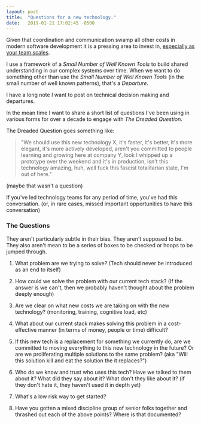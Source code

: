 ```yaml
---
layout: post
title:  "Questions for a new technology."
date:   2019-01-21 17:02:45 -0500
---
```

Given that coordination and communication swamp all other costs in modern software development it is a pressing area to invest in, [especially as your team scales](/notes/on-team-size).

I use a framework of a _Small Number of Well Known Tools_ to build shared understanding in our complex systems over time.  When we want to do something other than use the _Small Number of Well Known Tools_ (in the small number of well known patterns), that's a _Departure_. 

I have a long note I want to post on technical decision making and departures.

In the mean time I want to share a short list of questions I've been using in various forms for over a decade to engage with _The Dreaded Question_.

The Dreaded Question goes something like: 

> "We should use this new technology X, it's faster, it's better, it's more elegant, it's more actively developed, aren't you committed to people learning and growing here at company Y, look I whipped up a prototype over the weekend and it's in production, isn't this technology amazing, huh, well fuck this fascist totalitarian state, I'm out of here." 

(maybe that wasn't a question)

If you've led technology teams for any period of time, you've had this conversation. (or, in rare cases, missed important opportunities to have this conversation)


### The Questions 

They aren't particularly subtle in their bias.  They aren't supposed to be.  They also aren't mean to be a series of boxes to be checked or hoops to be jumped through.


1. What problem are we trying to solve? (Tech should never be introduced as an end to itself)

2. How could we solve the problem with our current tech stack? (If the answer is we can't, then we probably haven't thought about the problem deeply enough)

3. Are we clear on what new costs we are taking on with the new technology? (monitoring, training, cognitive load, etc)

4. What about our current stack makes solving this problem in a cost-effective manner (in terms of money, people or time) difficult?

5. If this new tech is a replacement for something we currently do, are we committed to moving everything to this new technology in the future? Or are we proliferating multiple solutions to the same problem? (aka "Will this solution kill and eat the solution the it replaces?")

6. Who do we know and trust who uses this tech? Have we talked to them about it? What did they say about it? What don't they like about it? (if they don't hate it, they haven't used it in depth yet)

7. What's a low risk way to get started?

8. Have you gotten a mixed discipline group of senior folks together and thrashed out each of the above points? Where is that documented?

